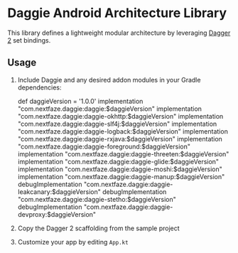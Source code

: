 # Daggie Android Architecture Library

This library defines a lightweight modular architecture by leveraging [Dagger 2][dagger2] set bindings.

## Usage

1. Include Daggie and any desired addon modules in your Gradle dependencies:

    def daggieVersion = '1.0.0'
    implementation "com.nextfaze.daggie:daggie:$daggieVersion"
    implementation "com.nextfaze.daggie:daggie-okhttp:$daggieVersion"
    implementation "com.nextfaze.daggie:daggie-slf4j:$daggieVersion"
    implementation "com.nextfaze.daggie:daggie-logback:$daggieVersion"
    implementation "com.nextfaze.daggie:daggie-rxjava:$daggieVersion"
    implementation "com.nextfaze.daggie:daggie-foreground:$daggieVersion"
    implementation "com.nextfaze.daggie:daggie-threeten:$daggieVersion"
    implementation "com.nextfaze.daggie:daggie-glide:$daggieVersion"
    implementation "com.nextfaze.daggie:daggie-moshi:$daggieVersion"
    implementation "com.nextfaze.daggie:daggie-manup:$daggieVersion"
    debugImplementation "com.nextfaze.daggie:daggie-leakcanary:$daggieVersion"
    debugImplementation "com.nextfaze.daggie:daggie-stetho:$daggieVersion"
    debugImplementation "com.nextfaze.daggie:daggie-devproxy:$daggieVersion"

2. Copy the Dagger 2 scaffolding from the sample project
3. Customize your app by editing `App.kt`

 [dagger2]: https://google.github.io/dagger/
